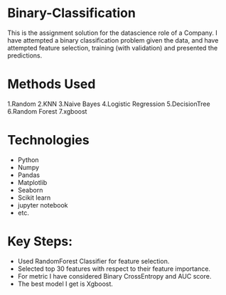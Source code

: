 # Binary-Classification
This is the assignment solution for the datascience role of a Company. I have attempted a binary classification problem given the data, and have attempted feature selection, training (with validation) and presented the predictions.

# Methods Used

1.Random 
2.KNN
3.Naive Bayes
4.Logistic Regression
5.DecisionTree
6.Random Forest
7.xgboost

# Technologies
- Python
- Numpy
- Pandas
- Matplotlib
- Seaborn
- Scikit learn
- jupyter notebook
- etc.

# Key Steps:
- Used RandomForest Classifier for feature selection.
- Selected top 30 features with respect to their feature importance.
- For metric I have considered Binary CrossEntropy and AUC score.
- The best model I get is Xgboost.
